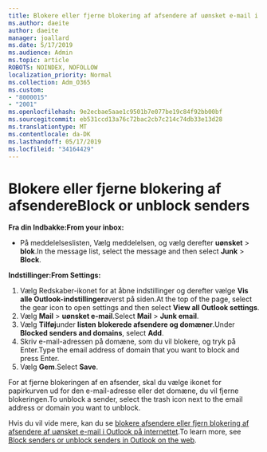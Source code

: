 ```yaml
---
title: Blokere eller fjerne blokering af afsendere af uønsket e-mail i Outlook på internettet
ms.author: daeite
author: daeite
manager: joallard
ms.date: 5/17/2019
ms.audience: Admin
ms.topic: article
ROBOTS: NOINDEX, NOFOLLOW
localization_priority: Normal
ms.collection: Adm_O365
ms.custom:
- "8000015"
- "2001"
ms.openlocfilehash: 9e2ecbae5aae1c9501b7e077be19c84f92bb00bf
ms.sourcegitcommit: eb531ccd13a76c72bac2cb7c214c74db33e13d28
ms.translationtype: MT
ms.contentlocale: da-DK
ms.lasthandoff: 05/17/2019
ms.locfileid: "34164429"
---
```

# <a name="block-or-unblock-senders"></a><span data-ttu-id="b3681-102">Blokere eller fjerne blokering af afsendere</span><span class="sxs-lookup"><span data-stu-id="b3681-102">Block or unblock senders</span></span>

<span data-ttu-id="b3681-103">**Fra din Indbakke:**</span><span class="sxs-lookup"><span data-stu-id="b3681-103">**From your inbox:**</span></span>

- <span data-ttu-id="b3681-104">På meddelelseslisten, Vælg meddelelsen, og vælg derefter **uønsket** > **blok**.</span><span class="sxs-lookup"><span data-stu-id="b3681-104">In the message list, select the message and then select **Junk** > **Block**.</span></span>

<span data-ttu-id="b3681-105">**Indstillinger:**</span><span class="sxs-lookup"><span data-stu-id="b3681-105">**From Settings:**</span></span>

1. <span data-ttu-id="b3681-106">Vælg Redskaber-ikonet for at åbne indstillinger og derefter vælge **Vis alle Outlook-indstillinger**øverst på siden.</span><span class="sxs-lookup"><span data-stu-id="b3681-106">At the top of the page, select the gear icon to open settings and then select **View all Outlook settings**.</span></span>
2. <span data-ttu-id="b3681-107">Vælg **Mail** > **uønsket e-mail**.</span><span class="sxs-lookup"><span data-stu-id="b3681-107">Select **Mail** > **Junk email**.</span></span>
3. <span data-ttu-id="b3681-108">Vælg **Tilføj**under **listen blokerede afsendere og domæner**.</span><span class="sxs-lookup"><span data-stu-id="b3681-108">Under **Blocked senders and domains**, select **Add**.</span></span>
4. <span data-ttu-id="b3681-109">Skriv e-mail-adressen på domæne, som du vil blokere, og tryk på Enter.</span><span class="sxs-lookup"><span data-stu-id="b3681-109">Type the email address of domain that you want to block and press Enter.</span></span>
5. <span data-ttu-id="b3681-110">Vælg **Gem**.</span><span class="sxs-lookup"><span data-stu-id="b3681-110">Select **Save**.</span></span>

<span data-ttu-id="b3681-111">For at fjerne blokeringen af en afsender, skal du vælge ikonet for papirkurven ud for den e-mail-adresse eller det domæne, du vil fjerne blokeringen.</span><span class="sxs-lookup"><span data-stu-id="b3681-111">To unblock a sender, select the trash icon next to the email address or domain you want to unblock.</span></span>

<span data-ttu-id="b3681-112">Hvis du vil vide mere, kan du se [blokere afsendere eller fjern blokering af afsendere af uønsket e-mail i Outlook på internettet](https://support.office.com/article/9bf812d4-6995-4d19-901a-76d6e26939b0).</span><span class="sxs-lookup"><span data-stu-id="b3681-112">To learn more, see [Block senders or unblock senders in Outlook on the web](https://support.office.com/article/9bf812d4-6995-4d19-901a-76d6e26939b0).</span></span>